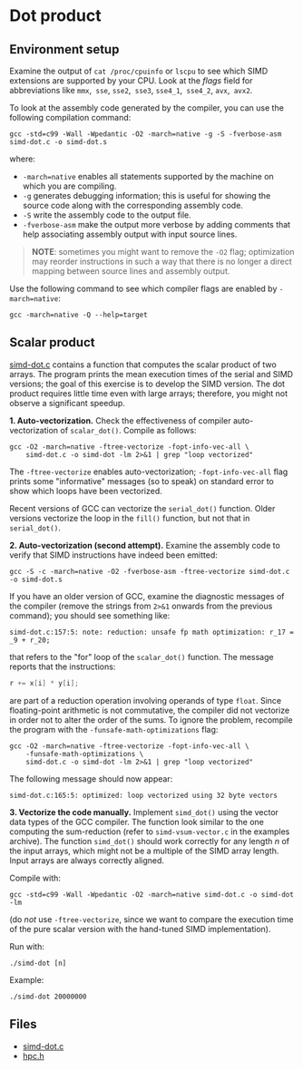# Dot product

## Environment setup

Examine the output of `cat /proc/cpuinfo` or `lscpu` to see which SIMD extensions are supported by your CPU.
Look at the _flags_ field for abbreviations like `mmx`,` sse`, `sse2`,` sse3`, `sse4_1`,` sse4_2`, `avx`,` avx2`.

To look at the assembly code generated by the compiler, you can use the following compilation command:

```shell
gcc -std=c99 -Wall -Wpedantic -O2 -march=native -g -S -fverbose-asm simd-dot.c -o simd-dot.s
```

where:

- `-march=native` enables all statements supported by the machine on which you are compiling.
- `-g` generates debugging information; this is useful for showing the source code along with the corresponding assembly code.
- `-S` write the assembly code to the output file.
- `-fverbose-asm` make the output more verbose by adding comments that help associating assembly output with input source lines.

> **NOTE**: sometimes you might want to remove the `-O2` flag; optimization may reorder instructions in such a way that there is
> no longer a direct mapping between source lines and assembly output.

Use the following command to see which compiler flags are enabled by `-march=native`:

```shell
gcc -march=native -Q --help=target
```

## Scalar product

[simd-dot.c](base/simd-dot.c) contains a function that computes the scalar product of two arrays.
The program prints the mean execution times of the serial and SIMD versions; the goal of this exercise is to develop the SIMD
version.
The dot product requires little time even with large arrays; therefore, you might not observe a significant speedup.

**1. Auto-vectorization.** Check the effectiveness of compiler auto-vectorization of `scalar_dot()`. Compile as follows:

```shell
gcc -O2 -march=native -ftree-vectorize -fopt-info-vec-all \
    simd-dot.c -o simd-dot -lm 2>&1 | grep "loop vectorized"
```

The `-ftree-vectorize` enables auto-vectorization; `-fopt-info-vec-all` flag prints some "informative" messages (so to speak) on
standard error to show which loops have been vectorized.

Recent versions of GCC can vectorize the `serial_dot()` function.
Older versions vectorize the loop in the `fill()` function, but not that in `serial_dot()`.

**2. Auto-vectorization (second attempt).** Examine the assembly code to verify that SIMD instructions have indeed been emitted:

```shell
gcc -S -c -march=native -O2 -fverbose-asm -ftree-vectorize simd-dot.c -o simd-dot.s
```

If you have an older version of GCC, examine the diagnostic messages of the compiler (remove the strings from `2>&1` onwards from
the previous command); you should see something like:

```shell
simd-dot.c:157:5: note: reduction: unsafe fp math optimization: r_17 = _9 + r_20;
```

that refers to the "for" loop of the `scalar_dot()` function. The message reports that the instructions:

```C
r += x[i] * y[i];
```

are part of a reduction operation involving operands of type `float`.
Since floating-point arithmetic is not commutative, the compiler did not vectorize in order not to alter the order of the sums.
To ignore the problem, recompile the program with the `-funsafe-math-optimizations` flag:

```shell
gcc -O2 -march=native -ftree-vectorize -fopt-info-vec-all \
    -funsafe-math-optimizations \
    simd-dot.c -o simd-dot -lm 2>&1 | grep "loop vectorized"
```

The following message should now appear:

```shell
simd-dot.c:165:5: optimized: loop vectorized using 32 byte vectors
```

**3. Vectorize the code manually.** Implement `simd_dot()` using the vector data types of the GCC compiler.
The function look similar to the one computing the sum-reduction (refer to `simd-vsum-vector.c` in the examples archive).
The function `simd_dot()` should work correctly for any length $n$ of the input arrays, which might not be a multiple of the SIMD
array length.
Input arrays are always correctly aligned.

Compile with:

```shell
gcc -std=c99 -Wall -Wpedantic -O2 -march=native simd-dot.c -o simd-dot -lm
```

(do _not_ use `-ftree-vectorize`, since we want to compare the execution time of the pure scalar version with the hand-tuned SIMD
implementation).

Run with:

```shell
./simd-dot [n]
```

Example:

```shell
./simd-dot 20000000
```

## Files

- [simd-dot.c](base/simd-dot.c)
- [hpc.h](../../include/hpc.h)
